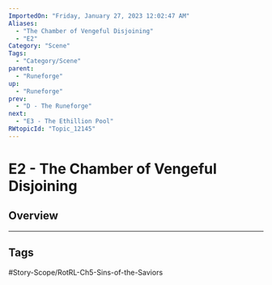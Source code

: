 ```yaml
---
ImportedOn: "Friday, January 27, 2023 12:02:47 AM"
Aliases:
  - "The Chamber of Vengeful Disjoining"
  - "E2"
Category: "Scene"
Tags:
  - "Category/Scene"
parent:
  - "Runeforge"
up:
  - "Runeforge"
prev:
  - "D - The Runeforge"
next:
  - "E3 - The Ethillion Pool"
RWtopicId: "Topic_12145"
---
```

# E2 - The Chamber of Vengeful Disjoining
## Overview

---
## Tags
#Story-Scope/RotRL-Ch5-Sins-of-the-Saviors

